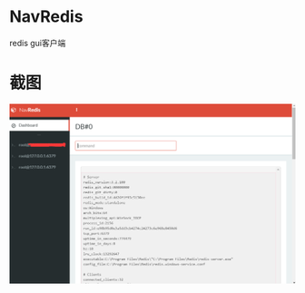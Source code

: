 # NavRedis
redis gui客户端

# 截图
![截图](https://raw.githubusercontent.com/MyCrtrpt/NavRedis/master/doc/1.png)

